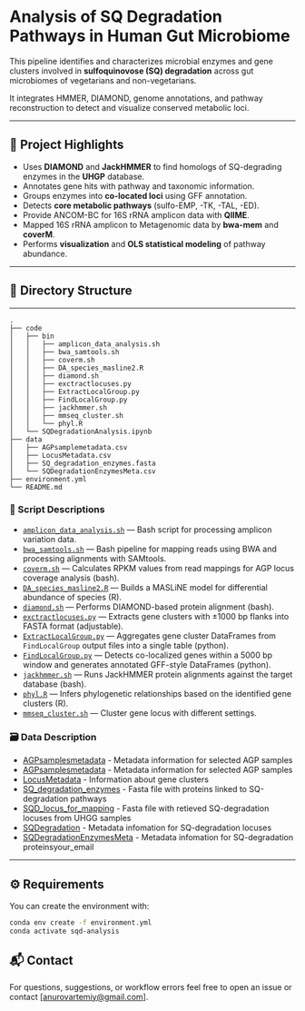 # Analysis of SQ Degradation Pathways in Human Gut Microbiome

This pipeline identifies and characterizes microbial enzymes and gene clusters involved in **sulfoquinovose (SQ) degradation** across gut microbiomes of vegetarians and non-vegetarians.

It integrates HMMER, DIAMOND, genome annotations, and pathway reconstruction to detect and visualize conserved metabolic loci.

---

## 🧪 Project Highlights

- Uses **DIAMOND** and **JackHMMER** to find homologs of SQ-degrading enzymes in the **UHGP** database.
- Annotates gene hits with pathway and taxonomic information.
- Groups enzymes into **co-located loci** using GFF annotation.
- Detects **core metabolic pathways** (sulfo-EMP, -TK, -TAL, -ED).
- Provide ANCOM-BC for 16S rRNA amplicon data with **QIIME**. 
- Mapped 16S rRNA amplicon to Metagenomic data by **bwa-mem** and **coverM**.
- Performs **visualization** and **OLS statistical modeling** of pathway abundance.
  

---

## 📁 Directory Structure
---
```
.
├── code
│   ├── bin
│   │   ├── amplicon_data_analysis.sh
│   │   ├── bwa_samtools.sh
│   │   ├── coverm.sh
│   │   ├── DA_species_masline2.R
│   │   ├── diamond.sh
│   │   ├── exctractlocuses.py
│   │   ├── ExtractLocalGroup.py
│   │   ├── FindLocalGroup.py
│   │   ├── jackhmmer.sh
│   │   ├── mmseq_cluster.sh
│   │   └── phyl.R
│   └── SQDegradationAnalysis.ipynb
├── data
│   ├── AGPsamplemetadata.csv
│   ├── LocusMetadata.csv
│   ├── SQ_degradation_enzymes.fasta
│   └── SQDegradationEnzymesMeta.csv
├── environment.yml
└── README.md
```

### 🔧 Script Descriptions

- [`amplicon_data_analysis.sh`](code/bin/amplicon_data_analysis.sh) — Bash script for processing amplicon variation data.
- [`bwa_samtools.sh`](code/bin/bwa_samtools.sh) — Bash pipeline for mapping reads using BWA and processing alignments with SAMtools.
- [`coverm.sh`](code/bin/coverm.sh) — Calculates RPKM values from read mappings for AGP locus coverage analysis (bash).
- [`DA_species_masline2.R`](code/bin/DA_species_masline2.R) — Builds a MASLiNE model for differential abundance of species (R).
- [`diamond.sh`](code/bin/diamond.sh) — Performs DIAMOND-based protein alignment (bash).
- [`exctractlocuses.py`](code/bin/exctractlocuses.py) — Extracts gene clusters with ±1000 bp flanks into FASTA format (adjustable).
- [`ExtractLocalGroup.py`](code/bin/ExtractLocalGroup.py) — Aggregates gene cluster DataFrames from `FindLocalGroup` output files into a single table (python).
- [`FindLocalGroup.py`](code/bin/FindLocalGroup.py) — Detects co-localized genes within a 5000 bp window and generates annotated GFF-style DataFrames (python).
- [`jackhmmer.sh`](code/bin/jackhmmer.sh) — Runs JackHMMER protein alignments against the target database (bash).
- [`phyl.R`](code/bin/phyl.R) — Infers phylogenetic relationships based on the identified gene clusters (R).
- [`mmseq_cluster.sh`](code/bin/mmseq_cluster.sh) — Cluster gene locus with different settings.


### 🗃️ Data Description

- [AGPsamplesmetadata](data/AGPsamplemetadata.csv) - Metadata information for selected AGP samples
- [AGPsamplesmetadata](data/AGPsamplemetadata.csv) - Metadata information for selected AGP samples
- [LocusMetadata](data/LocusMetadata.csv) - Information about gene clusters
- [SQ_degradation_enzymes](data/SQ_degradation_enzymes.fasta) - Fasta file with proteins linked to SQ-degradation pathways
- [SQD_locus_for_mapping](data/SQD_locus_for_mapping.fasta) - Fasta file with retieved SQ-degradation locuses from UHGG samples
- [SQDegradation](data/SQDegradationEnzymesMeta.csv) - Metadata infomation for SQ-degradation locuses
- [SQDegradationEnzymesMeta](data/SQDegradationEnzymesMeta.csv) - Metadata infomation for SQ-degradation proteinsyour_email

---

## ⚙️ Requirements

You can create the environment with:

```bash
conda env create -f environment.yml
conda activate sqd-analysis
```

## 📬 Contact

For questions, suggestions, or workflow errors feel free to open an issue or contact [anurovartemiy@gmail.com].

